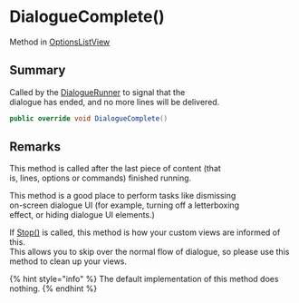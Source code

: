 # DialogueComplete()

Method in [OptionsListView](yarn.unity.legacy.optionslistview.md)

## Summary

Called by the [DialogueRunner](yarn.unity.dialoguerunner.md) to signal that the\
dialogue has ended, and no more lines will be delivered.

```csharp
public override void DialogueComplete()
```

## Remarks

This method is called after the last piece of content (that\
is, lines, options or commands) finished running.

This method is a good place to perform tasks like dismissing\
on-screen dialogue UI (for example, turning off a letterboxing\
effect, or hiding dialogue UI elements.)

If [Stop()](yarn.unity.dialoguerunner.stop.md) is called, this method is how your custom views are informed of this.\
This allows you to skip over the normal flow of dialogue, so please use this method to clean up your views.

{% hint style="info" %}
The default implementation of this method does\
nothing.
{% endhint %}
